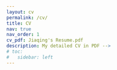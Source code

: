 ```yaml
---
layout: cv
permalink: /cv/
title: CV
nav: true
nav_order: 1
cv_pdf: Jiaqing's Resume.pdf
description: My detailed CV in PDF -->
# toc:
#   sidebar: left
---
```

